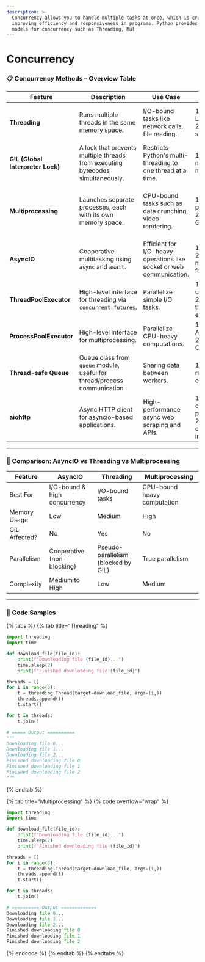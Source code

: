 ```yaml
---
description: >-
  Concurrency allows you to handle multiple tasks at once, which is crucial for
  improving efficiency and responsiveness in programs. Python provides various
  models for concurrency such as Threading, Mul
---
```


# Concurrency

### 📋 Concurrency Methods – Overview Table

<table><thead><tr><th width="147.3260498046875">Feature</th><th width="143.51763916015625">Description</th><th>Use Case</th><th>Pros</th><th>Cons</th></tr></thead><tbody><tr><td><strong>Threading</strong></td><td>Runs multiple threads in the same memory space.</td><td>I/O-bound tasks like network calls, file reading.</td><td>1. Lightweight<br>2. Simple syntax</td><td>1. Blocked by GIL<br>2. Not ideal for CPU-heavy tasks</td></tr><tr><td><strong>GIL (Global Interpreter Lock)</strong></td><td>A lock that prevents multiple threads from executing bytecodes simultaneously.</td><td>Restricts Python's multi-threading to one thread at a time.</td><td>1. Simplifies memory management</td><td>1. Limits CPU-bound multi-threading</td></tr><tr><td><strong>Multiprocessing</strong></td><td>Launches separate processes, each with its own memory space.</td><td>CPU-bound tasks such as data crunching, video rendering.</td><td>1. True parallelism<br>2. Bypasses GIL</td><td>1. Higher memory use<br>2. More overhead due to inter-process communication</td></tr><tr><td><strong>AsyncIO</strong></td><td>Cooperative multitasking using <code>async</code> and <code>await</code>.</td><td>Efficient for I/O-heavy operations like socket or web communication.</td><td>1. Scalable<br>2. Low memory footprint</td><td>1. Learning curve<br>2. Not for CPU-heavy tasks</td></tr><tr><td><strong>ThreadPoolExecutor</strong></td><td>High-level interface for threading via <code>concurrent.futures</code>.</td><td>Parallelize simple I/O tasks.</td><td>1. Easy to use<br>2. Manages threads efficiently</td><td>1. GIL still applies</td></tr><tr><td><strong>ProcessPoolExecutor</strong></td><td>High-level interface for multiprocessing.</td><td>Parallelize CPU-heavy computations.</td><td>1. Simple API<br>2. Avoids GIL</td><td>1. Slower startup<br>2. High memory usage</td></tr><tr><td><strong>Thread-safe Queue</strong></td><td>Queue class from <code>queue</code> module, useful for thread/process communication.</td><td>Sharing data between workers.</td><td>1. Safe and reliable data exchange</td><td>1. Slight overhead</td></tr><tr><td><strong>aiohttp</strong></td><td>Async HTTP client for asyncio-based applications.</td><td>High-performance async web scraping and APIs.</td><td>1. Built-in connection pooling<br>2. Easy coroutine integration</td><td>1. Async-only, requires different architecture</td></tr></tbody></table>

***

### 🔁 Comparison: AsyncIO vs Threading vs Multiprocessing

| Feature       | AsyncIO                      | Threading                           | Multiprocessing             |
| ------------- | ---------------------------- | ----------------------------------- | --------------------------- |
| Best For      | I/O-bound & high concurrency | I/O-bound tasks                     | CPU-bound heavy computation |
| Memory Usage  | Low                          | Medium                              | High                        |
| GIL Affected? | No                           | Yes                                 | No                          |
| Parallelism   | Cooperative (non-blocking)   | Pseudo-parallelism (blocked by GIL) | True parallelism            |
| Complexity    | Medium to High               | Low                                 | Medium                      |

***

### 🧪 Code Samples&#x20;

{% tabs %}
{% tab title="Threading" %}
```python
import threading
import time

def download_file(file_id):
    print(f"Downloading file {file_id}...")
    time.sleep(2)
    print(f"Finished downloading file {file_id}")

threads = []
for i in range(3):
    t = threading.Thread(target=download_file, args=(i,))
    threads.append(t)
    t.start()

for t in threads:
    t.join()

# ===== Output ==========
"""
Downloading file 0...
Downloading file 1...
Downloading file 2...
Finished downloading file 0
Finished downloading file 1
Finished downloading file 2
"""
```
{% endtab %}

{% tab title="Multiprocessing" %}
{% code overflow="wrap" %}
```python
import threading
import time

def download_file(file_id):
    print(f"Downloading file {file_id}...")
    time.sleep(2)
    print(f"Finished downloading file {file_id}")

threads = []
for i in range(3):
    t = threading.Thread(target=download_file, args=(i,))
    threads.append(t)
    t.start()

for t in threads:
    t.join()

# ========== Output =============
Downloading file 0...
Downloading file 1...
Downloading file 2...
Finished downloading file 0
Finished downloading file 1
Finished downloading file 2

```
{% endcode %}
{% endtab %}
{% endtabs %}
